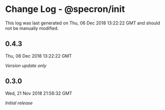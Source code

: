 # Change Log - @specron/init

This log was last generated on Thu, 06 Dec 2018 13:22:22 GMT and should not be manually modified.

## 0.4.3
Thu, 06 Dec 2018 13:22:22 GMT

*Version update only*

## 0.3.0
Wed, 21 Nov 2018 21:56:32 GMT

*Initial release*

